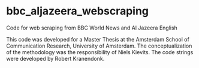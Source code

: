 # bbc_aljazeera_webscraping
Code for web scraping from BBC World News and Al Jazeera English

This code was developed for a Master Thesis at the Amsterdam School of Communication Research, University of Amsterdam.
The conceptualization of the methodology was the responsibility of Niels Kievits. The code strings were developed by Robert Kranendonk.
